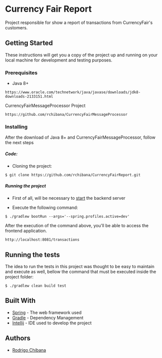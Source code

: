 # Currency Fair Report

Project responsible for show a report of transactions from CurrencyFair's customers.

## Getting Started

These instructions will get you a copy of the project up and running on your local machine for development and testing purposes.

### Prerequisites

- Java 8+
```
https://www.oracle.com/technetwork/java/javase/downloads/jdk8-downloads-2133151.html
```

CurrencyFairMessageProcessor Project
```
https://github.com/rchibana/CurrencyFairMessageProcessor
```

### Installing

After the download of Java 8+ and CurrencyFairMessageProcessor, follow the next steps

##### Code:

- Cloning the project:

```
$ git clone https://github.com/rchibana/CurrencyFairReport.git
```

##### Running the project 

- First of all, will be necessary to [start](https://github.com/rchibana/CurrencyFairMessageProcessor#running-the-project) the backend server

- Execute the following command:

```
$ ./gradlew bootRun --args='--spring.profiles.active=dev'
```

After the execution of the command above, you'll be able to access the frontend application.
```
http://localhost:8081/transactions
```

## Running the tests

The idea to run the tests in this project was thought to be easy to maintain and execute as well, bellow the command that must be executed inside the project folder:

```
$ ./gradlew clean build test
```

## Built With

* [Spring](https://spring.io/projects) - The web framework used
* [Gradle](https://gradle.org/) - Dependency Management
* [Intellij](https://www.jetbrains.com/idea/) - IDE used to develop the project

## Authors

* [Rodrigo Chibana](http://github.com/rchibana)
